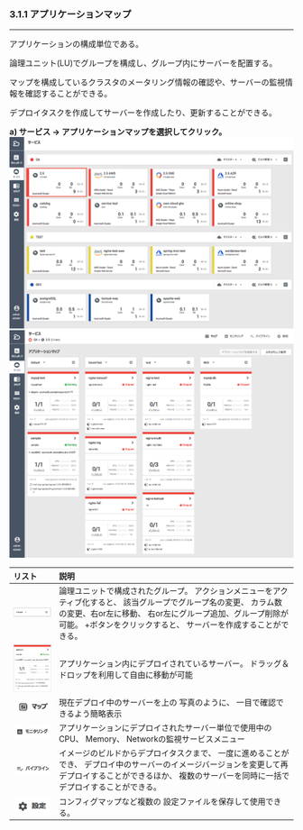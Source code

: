 ### 3.1.1 アプリケーションマップ

---

アプリケーションの構成単位である。

論理ユニット(LU)でグループを構成し、グループ内にサーバーを配置する。

マップを構成しているクラスタのメータリング情報の確認や、サーバーの監視情報を確認することができる。

デプロイタスクを作成してサーバーを作成したり、更新することができる。

**a\) サービス → アプリケーションマップを選択してクリック。**![](/assets/JP/2.5/3.1.1_1.png)![](/assets/JP/2.5/3.1.1_2.png)

| **リスト** | **説明** |
| :--- | :--- |
| ![](/assets/JP/2.5/3.1.1_3.png) | 論理ユニットで構成されたグループ。 アクションメニューをアクティブ化すると、 該当グループでグループ名の変更、 カラム数の変更、右or左に移動、 右or左にグループ追加、グループ削除が可能。 +ボタンをクリックすると、 サーバーを作成することができる。 |
| ![](/assets/JP/2.5/3.1.1_4.png) | アプリケーション内にデプロイされているサーバー。 ドラッグ＆ドロップを利用して自由に移動が可能 |
| ![](/assets/JP/2.5/3.1.1_5.png) | 現在デプロイ中のサーバーを上の 写真のように、 一目で確認できるよう簡略表示 |
| ![](/assets/JP/2.5/3.1.1_6.png) | アプリケーションにデプロイされたサーバー単位で使用中の CPU、 Memory、 Networkの監視サービスメニュー |
| ![](/assets/JP/2.5/3.1.1_7.png) | イメージのビルドからデプロイタスクまで、 一度に進めることができ、 デプロイ中のサーバーのイメージバージョンを変更して再デプロイすることができるほか、 複数のサーバーを同時に一括でデプロイすることができる。 |
| ![](/assets/JP/2.5/3.1.1_8.png) | コンフィグマップなど複数の 設定ファイルを保存して使用できる。 |



